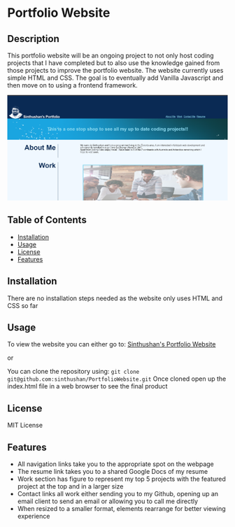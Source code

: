 # Portfolio Website

## Description

This portfolio website will be an ongoing project to not only host coding projects that I have completed but to also use the knowledge gained from those projects to improve the portfolio website. The website currently uses simple HTML and CSS. The goal is to eventually add Vanilla Javascript and then move on to using a frontend framework.

![Screenshot of my portfolio website](./Assets/images/WebsiteScreenshot.png)

## Table of Contents

- [Installation](#installation)
- [Usage](#usage)
- [License](#license)
- [Features](#Features)

## Installation

There are no installation steps needed as the website only uses HTML and CSS so far

## Usage

To view the website you can either go to: [Sinthushan's Portfolio Website](https://sinthushan.github.io/PortfolioWebsite)

or

You can clone the repository using: `git clone git@github.com:sinthushan/PortfolioWebsite.git`
Once cloned open up the index.html file in a web browser to see the final product

## License

MIT License

## Features

- All navigation links take you to the appropriate spot on the webpage
- The resume link takes you to a shared Google Docs of my resume
- Work section has figure to represent my top 5 projects with the featured project at the top and in a larger size
- Contact links all work either sending you to my Github, opening up an email client to send an email or allowing you to call me directly
- When resized to a smaller format, elements rearrange for better viewing experience